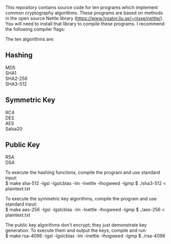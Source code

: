 This repository contains source code for ten programs which implement common cryptography algorithms. These programs are based on methods in the open source Nettle library (https://www.lysator.liu.se/~nisse/nettle/). You will need to install that library to compile these programs. I recommend the following compiler flags:  

The ten algorithms are:

Hashing  
-------  
MD5  
SHA1  
SHA2-256  
SHA3-512  

Symmetric Key  
-------------  
RC4  
DES  
AES  
Salsa20  

Public Key  
----------  
RSA  
DSA  

To execute the hashing functions, compile the program and use standard input:  
$ make sha-512 -lgsl -lgslcblas -lm -lnettle -lhogweed -lgmp
$ ./sha3-512 < plaintext.txt  

To execute the symmetric key algorithms, compile the program and use standard input:  
$ make aes-256 -lgsl -lgslcblas -lm -lnettle -lhogweed -lgmp
$ ./aes-256 < plaintext.txt  

The public key algorithms don't encrypt; they just demonstrate key generation. To execute them and output the keys, compile and run:  
$ make rsa-4096 -lgsl -lgslcblas -lm -lnettle -lhogweed -lgmp
$ ./rsa-4096  
